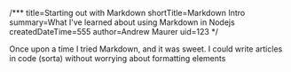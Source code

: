 /***
title=Starting out with Markdown
shortTitle=Markdown Intro
summary=What I've learned about using Markdown in Nodejs
createdDateTime=555
author=Andrew Maurer
uid=123
*/


Once upon a time I tried Markdown, and it was sweet. I could write articles in code (sorta) without worrying about formatting elements